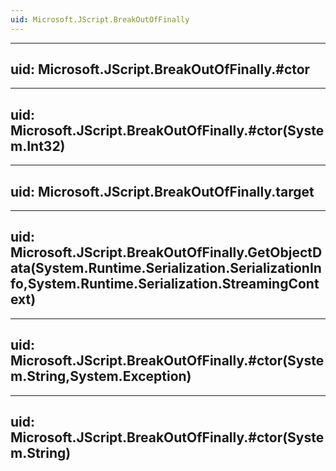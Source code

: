 ```yaml
---
uid: Microsoft.JScript.BreakOutOfFinally
---
```


---
uid: Microsoft.JScript.BreakOutOfFinally.#ctor
---

---
uid: Microsoft.JScript.BreakOutOfFinally.#ctor(System.Int32)
---

---
uid: Microsoft.JScript.BreakOutOfFinally.target
---

---
uid: Microsoft.JScript.BreakOutOfFinally.GetObjectData(System.Runtime.Serialization.SerializationInfo,System.Runtime.Serialization.StreamingContext)
---

---
uid: Microsoft.JScript.BreakOutOfFinally.#ctor(System.String,System.Exception)
---

---
uid: Microsoft.JScript.BreakOutOfFinally.#ctor(System.String)
---
